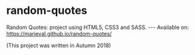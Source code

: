# random-quotes
Random Quotes: project using HTML5, CSS3 and SASS. --- Available on: https://marieval.github.io/random-quotes/

(This project was written in Autumn 2018)
